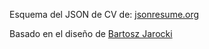 Esquema del JSON de CV de: [jsonresume.org](https://jsonresume.org/schema/)

Basado en el diseño de [Bartosz Jarocki](https://github.com/BartoszJarocki/cv)

